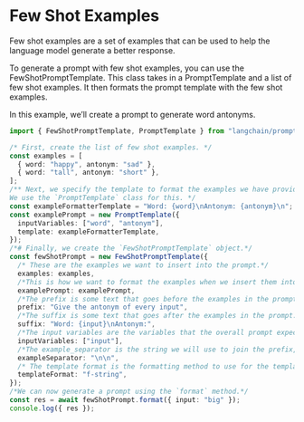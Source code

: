 # Few Shot Examples

Few shot examples are a set of examples that can be used to help the language model generate a better response.

To generate a prompt with few shot examples, you can use the FewShotPromptTemplate. This class takes in a PromptTemplate and a list of few shot examples. It then formats the prompt template with the few shot examples.

In this example, we’ll create a prompt to generate word antonyms.

```typescript
import { FewShotPromptTemplate, PromptTemplate } from "langchain/prompts";

/* First, create the list of few shot examples. */
const examples = [
  { word: "happy", antonym: "sad" },
  { word: "tall", antonym: "short" },
];
/** Next, we specify the template to format the examples we have provided.
We use the `PromptTemplate` class for this. */
const exampleFormatterTemplate = "Word: {word}\nAntonym: {antonym}\n";
const examplePrompt = new PromptTemplate({
  inputVariables: ["word", "antonym"],
  template: exampleFormatterTemplate,
});
/*# Finally, we create the `FewShotPromptTemplate` object.*/
const fewShotPrompt = new FewShotPromptTemplate({
  /* These are the examples we want to insert into the prompt.*/
  examples: examples,
  /*This is how we want to format the examples when we insert them into the prompt.*/
  examplePrompt: examplePrompt,
  /*The prefix is some text that goes before the examples in the prompt. Usually, this consists of intructions.*/
  prefix: "Give the antonym of every input",
  /*The suffix is some text that goes after the examples in the prompt. Usually, this is where the user input will go*/
  suffix: "Word: {input}\nAntonym:",
  /*The input variables are the variables that the overall prompt expects.*/
  inputVariables: ["input"],
  /*The example_separator is the string we will use to join the prefix, examples, and suffix together with.*/
  exampleSeparator: "\n\n",
  /* The template format is the formatting method to use for the template. Should usually be f-string. */
  templateFormat: "f-string",
});
/*We can now generate a prompt using the `format` method.*/
const res = await fewShotPrompt.format({ input: "big" });
console.log({ res });
```
